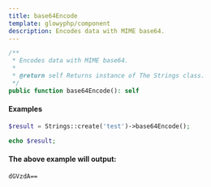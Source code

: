 ```yaml
---
title: base64Encode
template: glowyphp/component
description: Encodes data with MIME base64.
---
```


```php
/**
 * Encodes data with MIME base64.
 *
 * @return self Returns instance of The Strings class.
 */
public function base64Encode(): self
```

#### Examples

```php
$result = Strings::create('test')->base64Encode();

echo $result;
```

#### The above example will output:

```text
dGVzdA==
```
